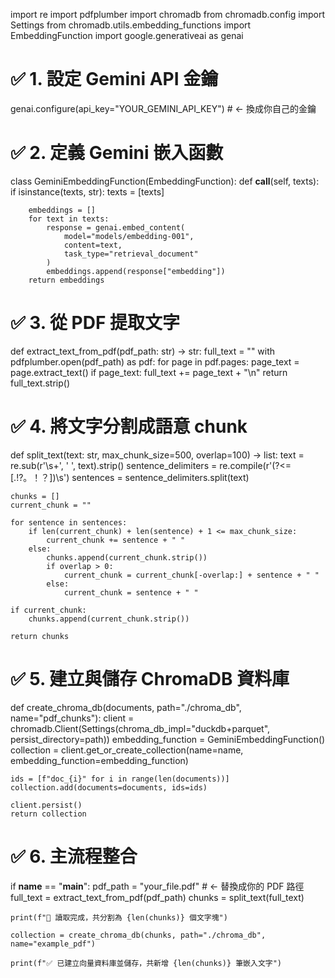 import re
import pdfplumber
import chromadb
from chromadb.config import Settings
from chromadb.utils.embedding_functions import EmbeddingFunction
import google.generativeai as genai

# ✅ 1. 設定 Gemini API 金鑰
genai.configure(api_key="YOUR_GEMINI_API_KEY")  # ← 換成你自己的金鑰


# ✅ 2. 定義 Gemini 嵌入函數
class GeminiEmbeddingFunction(EmbeddingFunction):
    def __call__(self, texts):
        if isinstance(texts, str):
            texts = [texts]

        embeddings = []
        for text in texts:
            response = genai.embed_content(
                model="models/embedding-001",
                content=text,
                task_type="retrieval_document"
            )
            embeddings.append(response["embedding"])
        return embeddings


# ✅ 3. 從 PDF 提取文字
def extract_text_from_pdf(pdf_path: str) -> str:
    full_text = ""
    with pdfplumber.open(pdf_path) as pdf:
        for page in pdf.pages:
            page_text = page.extract_text()
            if page_text:
                full_text += page_text + "\n"
    return full_text.strip()


# ✅ 4. 將文字分割成語意 chunk
def split_text(text: str, max_chunk_size=500, overlap=100) -> list:
    text = re.sub(r'\s+', ' ', text).strip()
    sentence_delimiters = re.compile(r'(?<=[.!?。！？])\s')
    sentences = sentence_delimiters.split(text)

    chunks = []
    current_chunk = ""

    for sentence in sentences:
        if len(current_chunk) + len(sentence) + 1 <= max_chunk_size:
            current_chunk += sentence + " "
        else:
            chunks.append(current_chunk.strip())
            if overlap > 0:
                current_chunk = current_chunk[-overlap:] + sentence + " "
            else:
                current_chunk = sentence + " "

    if current_chunk:
        chunks.append(current_chunk.strip())

    return chunks


# ✅ 5. 建立與儲存 ChromaDB 資料庫
def create_chroma_db(documents, path="./chroma_db", name="pdf_chunks"):
    client = chromadb.Client(Settings(chroma_db_impl="duckdb+parquet", persist_directory=path))
    embedding_function = GeminiEmbeddingFunction()
    collection = client.get_or_create_collection(name=name, embedding_function=embedding_function)

    ids = [f"doc_{i}" for i in range(len(documents))]
    collection.add(documents=documents, ids=ids)

    client.persist()
    return collection


# ✅ 6. 主流程整合
if __name__ == "__main__":
    pdf_path = "your_file.pdf"  # ← 替換成你的 PDF 路徑
    full_text = extract_text_from_pdf(pdf_path)
    chunks = split_text(full_text)

    print(f"📄 讀取完成，共分割為 {len(chunks)} 個文字塊")

    collection = create_chroma_db(chunks, path="./chroma_db", name="example_pdf")

    print(f"✅ 已建立向量資料庫並儲存，共新增 {len(chunks)} 筆嵌入文字")
